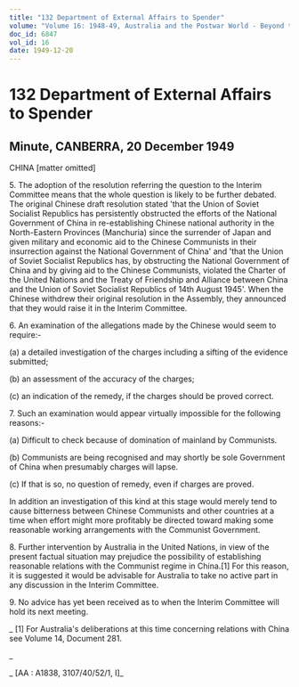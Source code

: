 ```yaml
---
title: "132 Department of External Affairs to Spender"
volume: "Volume 16: 1948-49, Australia and the Postwar World - Beyond the Region"
doc_id: 6847
vol_id: 16
date: 1949-12-20
---
```


# 132 Department of External Affairs to Spender

## Minute, CANBERRA, 20 December 1949

CHINA [matter omitted]

5\. The adoption of the resolution referring the question to the Interim Committee means that the whole question is likely to be further debated. The original Chinese draft resolution stated 'that the Union of Soviet Socialist Republics has persistently obstructed the efforts of the National Government of China in re-establishing Chinese national authority in the North-Eastern Provinces (Manchuria) since the surrender of Japan and given military and economic aid to the Chinese Communists in their insurrection against the National Government of China' and 'that the Union of Soviet Socialist Republics has, by obstructing the National Government of China and by giving aid to the Chinese Communists, violated the Charter of the United Nations and the Treaty of Friendship and Alliance between China and the Union of Soviet Socialist Republics of 14th August 1945'. When the Chinese withdrew their original resolution in the Assembly, they announced that they would raise it in the Interim Committee.

6\. An examination of the allegations made by the Chinese would seem to require:-

(a) a detailed investigation of the charges including a sifting of the evidence submitted;

(b) an assessment of the accuracy of the charges;

(c) an indication of the remedy, if the charges should be proved correct.

7\. Such an examination would appear virtually impossible for the following reasons:-

(a) Difficult to check because of domination of mainland by Communists.

(b) Communists are being recognised and may shortly be sole Government of China when presumably charges will lapse.

(c) If that is so, no question of remedy, even if charges are proved.

In addition an investigation of this kind at this stage would merely tend to cause bitterness between Chinese Communists and other countries at a time when effort might more profitably be directed toward making some reasonable working arrangements with the Communist Government.

8\. Further intervention by Australia in the United Nations, in view of the present factual situation may prejudice the possibility of establishing reasonable relations with the Communist regime in China.[1] For this reason, it is suggested it would be advisable for Australia to take no active part in any discussion in the Interim Committee.

9\. No advice has yet been received as to when the Interim Committee will hold its next meeting.

_ [1] For Australia's deliberations at this time concerning relations with China see Volume 14, Document 281.

_

_ [AA : A1838, 3107/40/52/1, I]_
